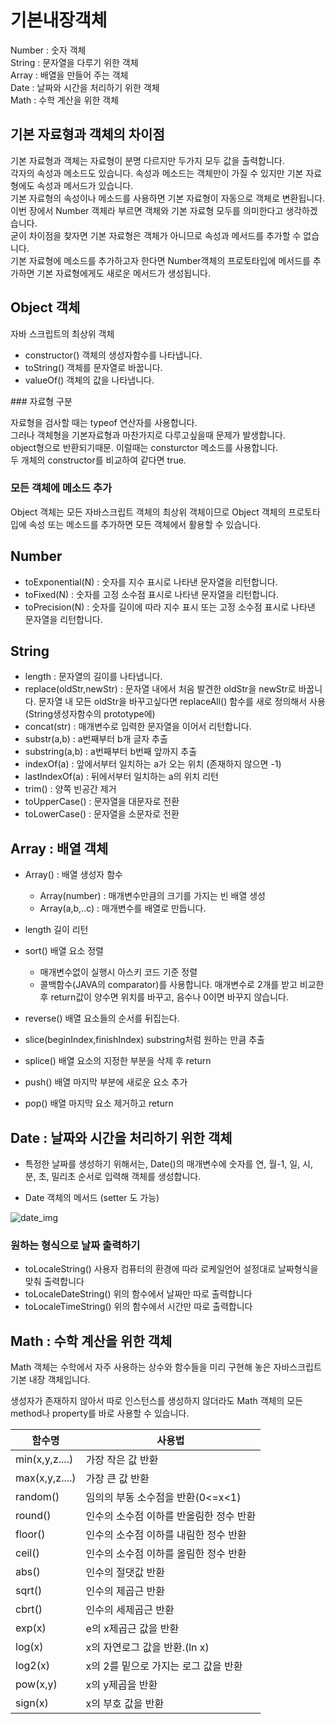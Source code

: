  # 기본내장객체

Number : 숫자 객체  
String : 문자열을 다루기 위한 객체  
Array : 배열을 만들어 주는 객체  
Date : 날짜와 시간을 처리하기 위한 객체  
Math : 수학 계산을 위한 객체  


## 기본 자료형과 객체의 차이점

­기본 자료형과 객체는 자료형이 분명 다르지만 두가지 모두 값을 출력합니다.  
각자의 속성과 메소드도 있습니다. 속성과 메소드는 객체만이 가질 수 있지만 기본 자료형에도 속성과 메서드가 있습니다.  
기본 자료형의 속성이나 메소드를 사용하면 기본 자료형이 자동으로 객체로 변환됩니다.  
이번 장에서 Number 객체라 부르면 객체와 기본 자료형 모두를 의미한다고 생각하겠습니다.  
굳이 차이점을 찾자면 기본 자료형은 객체가 아니므로 속성과 메서드를 추가할 수 없습니다.  
기본 자료형에 메소드를 추가하고자 한다면 Number객체의 프로토타입에 메서드를 추가하면 기본 자료형에게도 새로운 메서드가 생성됩니다.

## Object 객체 
자바 스크립트의 최상위 객체
- constructor() 객체의 생성자함수를 나타냅니다.
- toString() 객체를 문자열로 바꿉니다.
- valueOf()  객체의 값을 나타냅니다. 

­### 자료형 구분

자료형을 검사할 때는 typeof 연산자를 사용합니다.  
그러나 객체형을 기본자료형과 마찬가지로 다루고싶을때 문제가 발생합니다.  
object형으로 반환되기때문. 이럴때는 consturctor 메소드를 사용합니다.  
두 개체의 constructor를 비교하여 같다면 true.

### 모든 객체에 메소드 추가
Object 객체는 모든 자바스크립트 객체의 최상위 객체이므로 Object 객체의 프로토타입에 속성 또는 메소드를 추가하면 모든 객체에서 활용할 수 있습니다.

## Number
- toExponential(N) : 숫자를 지수 표시로 나타낸 문자열을 리턴합니다.
- toFixed(N) : 숫자를 고정 소수점 표시로 나타낸 문자열을 리턴합니다.
- toPrecision(N) : 숫자를 길이에 따라 지수 표시 또는 고정 소수점 표시로 나타낸 문자열을 리턴합니다.

## String
- length : 문자열의 길이를 나타냅니다.
- replace(oldStr,newStr) : 문자열 내에서 처음 발견한 oldStr을 newStr로 바꿉니다. 문자열 내 모든 oldStr을 바꾸고싶다면 replaceAll() 함수를 새로 정의해서 사용(String생성자함수의 prototype에)
- concat(str) : 매개변수로 입력한 문자열을 이어서 리턴합니다.
- substr(a,b) : a번째부터 b개 글자 추출
- substring(a,b) : a번째부터 b번째 앞까지 추출
- indexOf(a) : 앞에서부터 일치하는 a가 오는 위치 (존재하지 않으면 -1)
- lastIndexOf(a) : 뒤에서부터 일치하는 a의 위치 리턴
- trim() : 양쪽 빈공간 제거
- toUpperCase() : 문자열을 대문자로 전환
- toLowerCase() : 문자열을 소문자로 전환 

## Array : 배열 객체
- Array() : 배열 생성자 함수
  - Array(number) : 매개변수만큼의 크기를 가지는 빈 배열 생성
  - Array(a,b,..c) : 매개변수를 배열로 만듭니다.

- length 길이 리턴
- sort() 배열 요소 정렬
  - 매개변수없이 실행시 아스키 코드 기준 정렬
  - 콜백함수(JAVA의 comparator)를 사용합니다. 매개변수로 2개를 받고  비교한후 return값이 양수면 위치를 바꾸고, 음수나 0이면 바꾸지 않습니다.
- reverse() 배열 요소들의 순서를 뒤집는다.
- slice(beginIndex,finishIndex) substring처럼 원하는 만큼 추출
- splice()  배열 요소의 지정한 부분을 삭제 후 return
- push() 배열 마지막 부분에 새로운 요소 추가
- pop()  배열 마지막 요소 제거하고 return


## Date : 날짜와 시간을 처리하기 위한 객체
- 특정한 날짜를 생성하기 위해서는, Date()의 매개변수에 숫자를 연, 월-1, 일, 시, 분, 초, 밀리초 순서로 입력해 객체를 생성합니다. 

- Date 객체의 메서드 (setter 도 가능)

![date_img](https://www.cloudsigma.com/wp-content/uploads/Understanding-Date-and-Time-in-JavaScript-tables-03-1163x660.jpg)

### 원하는 형식으로 날짜 출력하기
- toLocaleString()
 사용자 컴퓨터의 환경에 따라 로케일언어 설정대로 날짜형식을 맞춰 출력합니다
- toLocaleDateString()
 위의 함수에서 날짜만 따로 출력합니다
- toLocaleTimeString()
 위의 함수에서 시간만 따로 출력합니다


## Math : 수학 계산을 위한 객체

Math 객체는 수학에서 자주 사용하는 상수와 함수들을 미리 구현해 놓은 자바스크립트 기본 내장 객체입니다.  

생성자가 존재하지 않아서 따로 인스턴스를 생성하지 않더라도 Math 객체의 모든 method나 property를 바로 사용할 수 있습니다.  

|함수명|사용법|
|---|---|
|min(x,y,z....)|가장 작은 값 반환|
|max(x,y,z....)|가장 큰 값 반환|
|random()|임의의 부동 소수점을 반환(0<=x<1)|
|round()|인수의 소수점 이하를 반올림한 정수 반환|
|floor()|인수의 소수점 이하를 내림한 정수 반환|
|ceil()|인수의 소수점 이하를 올림한 정수 반환|
|abs()|인수의 절댓값 반환|
|sqrt()|인수의 제곱근 반환|
|cbrt()|인수의 세제곱근 반환|
|exp(x)|e의 x제곱근 값을 반환|
|log(x)|x의 자연로그 값을 반환.(ln x)|
|log2(x)|x의 2를 밑으로 가지는 로그 값을 반환|
|pow(x,y)|x의 y제곱을 반환|
|sign(x)|x의 부호 값을 반환|

